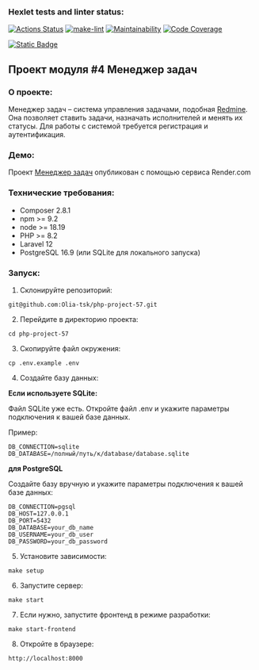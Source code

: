 ### Hexlet tests and linter status:

[![Actions Status](https://github.com/Olia-tsk/php-project-57/actions/workflows/hexlet-check.yml/badge.svg)](https://github.com/Olia-tsk/php-project-57/actions)
[![make-lint](https://github.com/Olia-tsk/php-project-57/actions/workflows/make-lint.yml/badge.svg)](https://github.com/Olia-tsk/php-project-57/actions/workflows/make-lint.yml)
[![Maintainability](https://qlty.sh/badges/e3068e15-c8f9-4966-888e-f495ca410024/maintainability.svg)](https://qlty.sh/gh/Olia-tsk/projects/php-project-57)
[![Code Coverage](https://qlty.sh/badges/e3068e15-c8f9-4966-888e-f495ca410024/test_coverage.svg)](https://qlty.sh/gh/Olia-tsk/projects/php-project-57)

[![Static Badge](https://img.shields.io/badge/enabled-3FC658?style=flat&label=rollbar&link=https%3A%2F%2Frollbar.com%2F)](https://rollbar.com/)

## Проект модуля #4 Менеджер задач

### О проекте:

Менеджер задач – система управления задачами, подобная [Redmine](http://www.redmine.org/). Она позволяет ставить задачи, назначать исполнителей и менять их статусы. Для работы с системой требуется регистрация и аутентификация.

### Демо:

Проект [Менеджер задач](https://php-project-57-13iz.onrender.com) опубликован с помощью сервиса Render.com

### Технические требования:

-   Composer 2.8.1
-   npm >= 9.2
-   node >= 18.19
-   PHP >= 8.2
-   Laravel 12
-   PostgreSQL 16.9 (или SQLite для локального запуска)

### Запуск:

1. Склонируйте репозиторий:

```
git@github.com:Olia-tsk/php-project-57.git
```

2. Перейдите в директорию проекта:

```
cd php-project-57
```

3. Скопируйте файл окружения:

```
cp .env.example .env
```

4. Создайте базу данных:

**Если используете SQLite:**

Файл SQLite уже есть. Откройте файл .env и укажите параметры подключения к вашей базе данных.

Пример:

```
DB_CONNECTION=sqlite
DB_DATABASE=/полный/путь/к/database/database.sqlite
```

**для PostgreSQL**

Создайте базу вручную и укажите параметры подключения к вашей базе данных:

```
DB_CONNECTION=pgsql
DB_HOST=127.0.0.1
DB_PORT=5432
DB_DATABASE=your_db_name
DB_USERNAME=your_db_user
DB_PASSWORD=your_db_password
```

5. Установите зависимости:

```
make setup
```

6. Запустите сервер:

```
make start
```

7. Если нужно, запустите фронтенд в режиме разработки:

```
make start-frontend
```

8. Откройте в браузере:

```
http://localhost:8000
```
